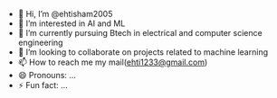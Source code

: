 - 👋 Hi, I’m @ehtisham2005
- 👀 I’m interested in AI and ML
- 🌱 I’m currently pursuing Btech in electrical and computer science engineering 
- 💞️ I’m looking to collaborate on projects related to machine learning 
- 📫 How to reach me my mail(ehti1233@gmail.com)
- 😄 Pronouns: ...
- ⚡ Fun fact: ...

<!---
ehtisham2005/ehtisham2005 is a ✨ special ✨ repository because its `README.md` (this file) appears on your GitHub profile.
You can click the Preview link to take a look at your changes.
--->
